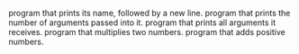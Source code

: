program that prints its name, followed by a new line.
program that prints the number of arguments passed into it.
program that prints all arguments it receives.
program that multiplies two numbers.
program that adds positive numbers.
